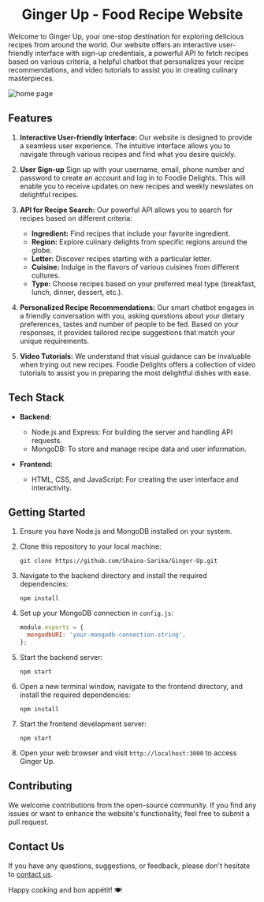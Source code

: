 <h1 align="center">Ginger Up - Food Recipe Website</h1>

Welcome to Ginger Up, your one-stop destination for exploring delicious recipes from around the world. Our website offers an interactive user-friendly interface with sign-up credentials, a powerful API to fetch recipes based on various criteria, a helpful chatbot that personalizes your recipe recommendations, and video tutorials to assist you in creating culinary masterpieces.


![home page](https://github.com/Shaina-Sarika/Ginger-Up/assets/130648106/b7af2dcd-ef38-4317-a51d-dcc83e9499c9)

## Features

1. **Interactive User-friendly Interface:** Our website is designed to provide a seamless user experience. The intuitive interface allows you to navigate through various recipes and find what you desire quickly.

2. **User Sign-up** Sign up with your username, email, phone number and password to create an account and log in to Foodie Delights. This will enable you to receive updates on new recipes and weekly newslates on delightful recipes.

3. **API for Recipe Search:** Our powerful API allows you to search for recipes based on different criteria:
   - **Ingredient:** Find recipes that include your favorite ingredient.
   - **Region:** Explore culinary delights from specific regions around the globe.
   - **Letter:** Discover recipes starting with a particular letter.
   - **Cuisine:** Indulge in the flavors of various cuisines from different cultures.
   - **Type:** Choose recipes based on your preferred meal type (breakfast, lunch, dinner, dessert, etc.).

4. **Personalized Recipe Recommendations:** Our smart chatbot engages in a friendly conversation with you, asking questions about your dietary preferences, tastes and  number of people to be fed. Based on your responses, it provides tailored recipe suggestions that match your unique requirements.

5. **Video Tutorials:** We understand that visual guidance can be invaluable when trying out new recipes. Foodie Delights offers a collection of video tutorials to assist you in preparing the most delightful dishes with ease.

## Tech Stack

- **Backend:**
  - Node.js and Express: For building the server and handling API requests.
  - MongoDB: To store and manage recipe data and user information.

- **Frontend:**
  - HTML, CSS, and JavaScript: For creating the user interface and interactivity.

## Getting Started

1. Ensure you have Node.js and MongoDB installed on your system.

2. Clone this repository to your local machine:
   ```
   git clone https://github.com/Shaina-Sarika/Ginger-Up.git
   ```

3. Navigate to the backend directory and install the required dependencies:
   ```
   npm install
   ```

4. Set up your MongoDB connection in `config.js`:

   ```javascript
   module.exports = {
     mongodbURI: 'your-mongodb-connection-string',
   };
   ```

5. Start the backend server:
   ```
   npm start
   ```

6. Open a new terminal window, navigate to the frontend directory, and install the required dependencies:
   ```
   npm install
   ```

7. Start the frontend development server:
   ```
   npm start
   ```

8. Open your web browser and visit `http://localhost:3000` to access Ginger Up.

## Contributing

We welcome contributions from the open-source community. If you find any issues or want to enhance the website's functionality, feel free to submit a pull request.

## Contact Us

If you have any questions, suggestions, or feedback, please don't hesitate to [contact us](mailto:shainasarika@gmail.com).

Happy cooking and bon appétit! 🍽️
